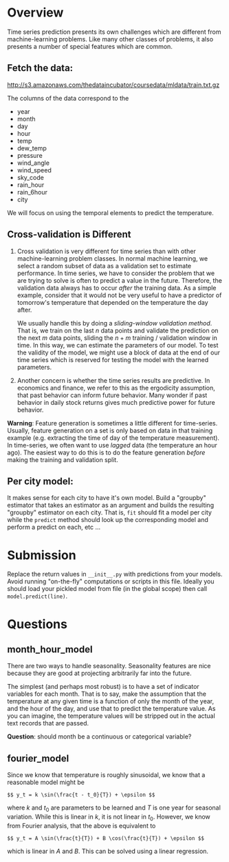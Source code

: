 
# Overview
Time series prediction presents its own challenges which are different from
machine-learning problems.  Like many other classes of problems, it also
presents a number of special features which are common.

## Fetch the data:
http://s3.amazonaws.com/thedataincubator/coursedata/mldata/train.txt.gz

The columns of the data correspond to the
  - year
  - month
  - day
  - hour
  - temp
  - dew_temp
  - pressure
  - wind_angle
  - wind_speed
  - sky_code
  - rain_hour
  - rain_6hour
  - city

We will focus on using the temporal elements to predict the temperature.

## Cross-validation is Different

1. Cross validation is very different for time series than with other
   machine-learning problem classes.  In normal machine learning, we select a
   random subset of data as a validation set to estimate performance.  In time
   series, we have to consider the problem that we are trying to solve is often
   to predict a value in the future.  Therefore, the validation data always has
   to occur *after* the training data.  As a simple example, consider that it
   would not be very useful to have a predictor of tomorrow's temperature that
   depended on the temperature the day after.

   We usually handle this by doing a *sliding-window validation method*.
   That is, we train on the last $n$ data points and validate the prediction on
   the next $m$ data points, sliding the $n + m$ training / validation window
   in time.  In this way, we can estimate the parameters of our model.  To test
   the validity of the model, we might use a block of data at the end of our
   time series which is reserved for testing the model with the learned
   parameters.

2. Another concern is whether the time series results are predictive.  In
   economics and finance, we refer to this as the ergodicity assumption, that
   past behavior can inform future behavior.  Many wonder if past behavior in
   daily stock returns gives much predictive power for future behavior.

**Warning**: Feature generation is sometimes a little different for
time-series.  Usually, feature generation on a set is only based on data in
that training example (e.g. extracting the time of day of the temperature
measurement).  In time-series, we often want to use *lagged* data (the
temperature an hour ago).  The easiest way to do this is to do the feature
generation *before* making the training and validation split.

## Per city model:

It makes sense for each city to have it's own model.  Build a "groupby"
estimator that takes an estimator as an argument and builds the resulting
"groupby" estimator on each city.  That is, `fit` should fit a model per city
while the `predict` method should look up the corresponding model and perform a
predict on each, etc ...

# Submission                                                                                                                                                                                                 
Replace the return values in `__init__.py` with predictions from your models.                                                                                                                                
Avoid running "on-the-fly" computations or scripts in this file. Ideally you                                                                                                                                 
should load your pickled model from file (in the global scope) then call                                                                                                                                     
`model.predict(line)`.

# Questions

## month_hour_model
There are two ways to handle seasonality.  Seasonality features are nice
because they are good at projecting arbitrarily far into the future.

The simplest (and perhaps most robust) is to have a set of indicator variables
for each month. That is to say, make the assumption that the temperature at any
given time is a function of only the month of the year, and the hour of the
day, and use that to predict the temperature value.  As you can imagine, the
temperature values will be stripped out in the actual text records that are
passed.

**Question**: should month be a continuous or categorical variable?


## fourier_model
Since we know that temperature is roughly sinusoidal, we know that a reasonable
model might be 

    $$ y_t = k \sin(\frac{t - t_0}{T}) + \epsilon $$

where $k$ and $t_0$ are parameters to be learned and $T$ is one year for
seasonal variation.  While this is linear in $k$, it is not linear in $t_0$.
However, we know from Fourier analysis, that the above is
equivalent to 

    $$ y_t = A \sin(\frac{t}{T}) + B \cos(\frac{t}{T}) + \epsilon $$

which is linear in $A$ and $B$.  This can be solved using a linear regression.

